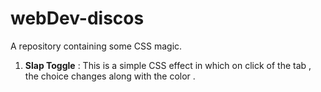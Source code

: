 # webDev-discos
A repository containing some CSS magic. 

1. **Slap Toggle** : 
This is a simple CSS effect in which on click of the tab , the choice changes along with the color . 
